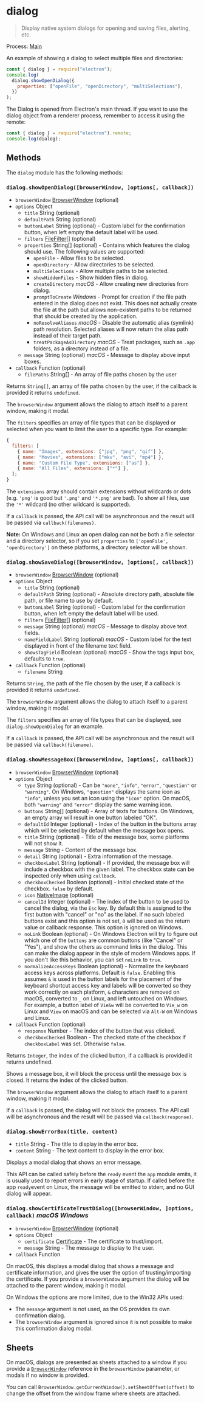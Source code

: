 # dialog

> Display native system dialogs for opening and saving files, alerting, etc.

Process: [Main](../glossary.md#main-process)

An example of showing a dialog to select multiple files and directories:

```javascript
const { dialog } = require("electron");
console.log(
  dialog.showOpenDialog({
    properties: ["openFile", "openDirectory", "multiSelections"],
  })
);
```

The Dialog is opened from Electron's main thread. If you want to use the dialog
object from a renderer process, remember to access it using the remote:

```javascript
const { dialog } = require("electron").remote;
console.log(dialog);
```

## Methods

The `dialog` module has the following methods:

### `dialog.showOpenDialog([browserWindow, ]options[, callback])`

- `browserWindow` [BrowserWindow](browser-window.md) (optional)
- `options` Object
  - `title` String (optional)
  - `defaultPath` String (optional)
  - `buttonLabel` String (optional) - Custom label for the confirmation button, when
    left empty the default label will be used.
  - `filters` [FileFilter[]](structures/file-filter.md) (optional)
  - `properties` String[] (optional) - Contains which features the dialog should
    use. The following values are supported:
    - `openFile` - Allow files to be selected.
    - `openDirectory` - Allow directories to be selected.
    - `multiSelections` - Allow multiple paths to be selected.
    - `showHiddenFiles` - Show hidden files in dialog.
    - `createDirectory` _macOS_ - Allow creating new directories from dialog.
    - `promptToCreate` _Windows_ - Prompt for creation if the file path entered
      in the dialog does not exist. This does not actually create the file at
      the path but allows non-existent paths to be returned that should be
      created by the application.
    - `noResolveAliases` _macOS_ - Disable the automatic alias (symlink) path
      resolution. Selected aliases will now return the alias path instead of
      their target path.
    - `treatPackageAsDirectory` _macOS_ - Treat packages, such as `.app` folders,
      as a directory instead of a file.
  - `message` String (optional) _macOS_ - Message to display above input
    boxes.
- `callback` Function (optional)
  - `filePaths` String[] - An array of file paths chosen by the user

Returns `String[]`, an array of file paths chosen by the user,
if the callback is provided it returns `undefined`.

The `browserWindow` argument allows the dialog to attach itself to a parent window, making it modal.

The `filters` specifies an array of file types that can be displayed or
selected when you want to limit the user to a specific type. For example:

```javascript
{
  filters: [
    { name: "Images", extensions: ["jpg", "png", "gif"] },
    { name: "Movies", extensions: ["mkv", "avi", "mp4"] },
    { name: "Custom File Type", extensions: ["as"] },
    { name: "All Files", extensions: ["*"] },
  ];
}
```

The `extensions` array should contain extensions without wildcards or dots (e.g.
`'png'` is good but `'.png'` and `'*.png'` are bad). To show all files, use the
`'*'` wildcard (no other wildcard is supported).

If a `callback` is passed, the API call will be asynchronous and the result
will be passed via `callback(filenames)`.

**Note:** On Windows and Linux an open dialog can not be both a file selector
and a directory selector, so if you set `properties` to
`['openFile', 'openDirectory']` on these platforms, a directory selector will be
shown.

### `dialog.showSaveDialog([browserWindow, ]options[, callback])`

- `browserWindow` [BrowserWindow](browser-window.md) (optional)
- `options` Object
  - `title` String (optional)
  - `defaultPath` String (optional) - Absolute directory path, absolute file
    path, or file name to use by default.
  - `buttonLabel` String (optional) - Custom label for the confirmation button, when
    left empty the default label will be used.
  - `filters` [FileFilter[]](structures/file-filter.md) (optional)
  - `message` String (optional) _macOS_ - Message to display above text fields.
  - `nameFieldLabel` String (optional) _macOS_ - Custom label for the text
    displayed in front of the filename text field.
  - `showsTagField` Boolean (optional) _macOS_ - Show the tags input box,
    defaults to `true`.
- `callback` Function (optional)
  - `filename` String

Returns `String`, the path of the file chosen by the user,
if a callback is provided it returns `undefined`.

The `browserWindow` argument allows the dialog to attach itself to a parent window, making it modal.

The `filters` specifies an array of file types that can be displayed, see
`dialog.showOpenDialog` for an example.

If a `callback` is passed, the API call will be asynchronous and the result
will be passed via `callback(filename)`.

### `dialog.showMessageBox([browserWindow, ]options[, callback])`

- `browserWindow` [BrowserWindow](browser-window.md) (optional)
- `options` Object
  - `type` String (optional) - Can be `"none"`, `"info"`, `"error"`, `"question"` or
    `"warning"`. On Windows, `"question"` displays the same icon as `"info"`, unless
    you set an icon using the `"icon"` option. On macOS, both `"warning"` and
    `"error"` display the same warning icon.
  - `buttons` String[] (optional) - Array of texts for buttons. On Windows, an empty array
    will result in one button labeled "OK".
  - `defaultId` Integer (optional) - Index of the button in the buttons array which will
    be selected by default when the message box opens.
  - `title` String (optional) - Title of the message box, some platforms will not show it.
  - `message` String - Content of the message box.
  - `detail` String (optional) - Extra information of the message.
  - `checkboxLabel` String (optional) - If provided, the message box will
    include a checkbox with the given label. The checkbox state can be
    inspected only when using `callback`.
  - `checkboxChecked` Boolean (optional) - Initial checked state of the
    checkbox. `false` by default.
  - `icon` [NativeImage](native-image.md) (optional)
  - `cancelId` Integer (optional) - The index of the button to be used to cancel the dialog, via
    the `Esc` key. By default this is assigned to the first button with "cancel" or "no" as the
    label. If no such labeled buttons exist and this option is not set, `0` will be used as the
    return value or callback response. This option is ignored on Windows.
  - `noLink` Boolean (optional) - On Windows Electron will try to figure out which one of
    the `buttons` are common buttons (like "Cancel" or "Yes"), and show the
    others as command links in the dialog. This can make the dialog appear in
    the style of modern Windows apps. If you don't like this behavior, you can
    set `noLink` to `true`.
  - `normalizeAccessKeys` Boolean (optional) - Normalize the keyboard access keys
    across platforms. Default is `false`. Enabling this assumes `&` is used in
    the button labels for the placement of the keyboard shortcut access key
    and labels will be converted so they work correctly on each platform, `&`
    characters are removed on macOS, converted to `_` on Linux, and left
    untouched on Windows. For example, a button label of `Vie&w` will be
    converted to `Vie_w` on Linux and `View` on macOS and can be selected
    via `Alt-W` on Windows and Linux.
- `callback` Function (optional)
  - `response` Number - The index of the button that was clicked.
  - `checkboxChecked` Boolean - The checked state of the checkbox if
    `checkboxLabel` was set. Otherwise `false`.

Returns `Integer`, the index of the clicked button, if a callback is provided
it returns undefined.

Shows a message box, it will block the process until the message box is closed.
It returns the index of the clicked button.

The `browserWindow` argument allows the dialog to attach itself to a parent window, making it modal.

If a `callback` is passed, the dialog will not block the process. The API call
will be asynchronous and the result will be passed via `callback(response)`.

### `dialog.showErrorBox(title, content)`

- `title` String - The title to display in the error box.
- `content` String - The text content to display in the error box.

Displays a modal dialog that shows an error message.

This API can be called safely before the `ready` event the `app` module emits,
it is usually used to report errors in early stage of startup. If called
before the app `ready`event on Linux, the message will be emitted to stderr,
and no GUI dialog will appear.

### `dialog.showCertificateTrustDialog([browserWindow, ]options, callback)` _macOS_ _Windows_

- `browserWindow` [BrowserWindow](browser-window.md) (optional)
- `options` Object
  - `certificate` [Certificate](structures/certificate.md) - The certificate to trust/import.
  - `message` String - The message to display to the user.
- `callback` Function

On macOS, this displays a modal dialog that shows a message and certificate
information, and gives the user the option of trusting/importing the
certificate. If you provide a `browserWindow` argument the dialog will be
attached to the parent window, making it modal.

On Windows the options are more limited, due to the Win32 APIs used:

- The `message` argument is not used, as the OS provides its own confirmation
  dialog.
- The `browserWindow` argument is ignored since it is not possible to make
  this confirmation dialog modal.

## Sheets

On macOS, dialogs are presented as sheets attached to a window if you provide
a [`BrowserWindow`](browser-window.md) reference in the `browserWindow` parameter, or modals if no
window is provided.

You can call `BrowserWindow.getCurrentWindow().setSheetOffset(offset)` to change
the offset from the window frame where sheets are attached.
